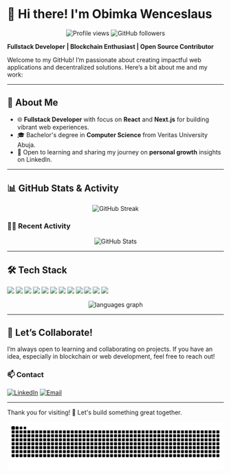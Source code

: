 # 👋 Hi there! I'm Obimka Wenceslaus

<p align="center">
  <img src="https://komarev.com/ghpvc/?username=Wence17&color=green" alt="Profile views">
  <img src="https://img.shields.io/github/followers/Wence17?label=Follow&style=social" alt="GitHub followers">
<!--   <img src="https://img.shields.io/badge/Blockchain%20Developer-Move-brightgreen" alt="Blockchain Developer"> -->
</p>

**Fullstack Developer | Blockchain Enthusiast | Open Source Contributor**

Welcome to my GitHub! I’m passionate about creating impactful web applications and decentralized solutions. Here’s a bit about me and my work:

---

## 🚀 About Me

- 🌐 **Fullstack Developer** with focus on **React** and **Next.js** for building vibrant web experiences.
- 🎓 Bachelor's degree in **Computer Science** from Veritas University Abuja.
- 📘 Open to learning and sharing my journey on **personal growth** insights on LinkedIn.

---

## 📊 GitHub Stats & Activity

<p align="center">
  <img src="https://github-readme-streak-stats.herokuapp.com/?user=Wence17&theme=dark&hide_border=true" alt="GitHub Streak">
  </p>

### 👨‍💻 Recent Activity
<p align="center">
  <img src="https://github-readme-stats.vercel.app/api?username=Wence17&show_icons=true&theme=dark&hide_border=true" alt="GitHub Stats">
  </p>

---

## 🛠️ Tech Stack

<p align="left">
  <img src="https://img.shields.io/badge/Code-React-blue?logo=react&logoColor=white">
  <img src="https://img.shields.io/badge/Code-HTML5-E34F26?logo=html5&logoColor=white">
  <img src="https://img.shields.io/badge/Code-Next.js-black?logo=next.js&logoColor=white">
  <img src="https://img.shields.io/badge/Code-Node.js-green?logo=node.js&logoColor=white">
  <img src="https://img.shields.io/badge/Code-Express.js-darkgreen?logo=express&logoColor=white">
  <img src="https://img.shields.io/badge/Language-JavaScript-F7DF1E?logo=javascript&logoColor=yellow">
  <img src="https://img.shields.io/badge/Language-TypeScript-3178C6?logo=typescript&logoColor=white">
  <img src="https://img.shields.io/badge/Language-CSS3-1572B6?logo=css3&logoColor=white">
  <img src="https://img.shields.io/badge/Tools-TailwindCSS-blue?logo=tailwindcss&logoColor=white">
  <img src="https://img.shields.io/badge/Tools-Git-F05032?logo=git&logoColor=white">
  <img src="https://img.shields.io/badge/Tools-Postman-FF6C37?logo=postman&logoColor=white">
  <img src="https://img.shields.io/badge/ES%20Modules-3178C6?logoColor=white">
</p>

<p align="center"><img src="https://github-readme-stats.vercel.app/api/top-langs?username=Wence17&locale=en&hide_title=false&layout=compact&langs_count=5&theme=dracula&hide_border=true" alt="languages graph"  /></p>

---

## 🤝 Let’s Collaborate!

I’m always open to learning and collaborating on projects. If you have an idea, especially in blockchain or web development, feel free to reach out!

### 📫 Contact

<p align="left">
  <a href="https://linkedin.com/in/wenceslaus-obimka-ab5172295"><img src="https://img.shields.io/badge/LinkedIn-blue?logo=linkedin&logoColor=white" alt="LinkedIn"></a>
  <a href="mailto:obimkasomto@gmail.com"><img src="https://img.shields.io/badge/Email-red?logo=gmail&logoColor=white" alt="Email"></a>
</p>

---

Thank you for visiting! 🌟 Let's build something great together.

<img src="https://raw.githubusercontent.com/Wence17/Wence17/output/snake.svg" alt="Snake animation" />
